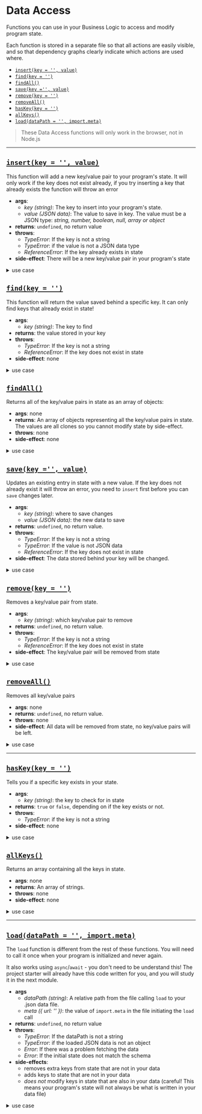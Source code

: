 # Data Access

Functions you can use in your Business Logic to access and modify program state.

Each function is stored in a separate file so that all actions are easily visible, and so that dependency graphs clearly indicate which actions are used where.

- [`insert(key = '', value)`](#insertkey---value)
- [`find(key = '')`](#findkey--)
- [`findAll()`](#findall)
- [`save(key ='', value)`](#savekey--value)
- [`remove(key = '')`](#removekey--)
- [`removeAll()`](#removeall)
- [`hasKey(key = '')`](#haskeykey--)
- [`allKeys()`](#allkeys)
- [`load(dataPath = '', import.meta)`](#loaddatapath--)

> These Data Access functions will only work in the browser, not in Node.js

---

## [`insert(key = '', value)`](./insert.js)

This function will add a new key/value pair to your program's state. It will only work if the key does not exist already, if you try inserting a key that already exists the function will throw an error

- **args**:
  - _key (string)_: The key to insert into your program's state.
  - _value (JSON data)_: The value to save in key. The value must be a JSON type: _string, number, boolean, null, array or object_
- **returns**: `undefined`, no return value
- **throws**:
  - _TypeError_: If the key is not a string
  - _TypeError_: if the value is not a JSON data type
  - _ReferenceError_: If the key already exists in state
- **side-effect**: There will be a new key/value pair in your program's state

<details>
<summary>use case</summary>

```js
import { insert } from '... ... data-access/insert.js';

// a business logic function
export const addNewUser = (userName = '', email = '') => {
  try {
    insert(userName, email);
    return `success! new user "${userName}" was created`;
  } catch (err) {
    console.error(err);
    return `failure! unable to create new user`;
  }
};
```

</details>

## [`find(key = '')`](./find.js)

This function will return the value saved behind a specific key. It can only find keys that already exist in state!

- **args**:
  - _key (string)_: The key to find
- **returns**: the value stored in your key
- **throws**:
  - _TypeError_: If the key is not a string
  - _ReferenceError_: If the key does not exist in state
- **side-effect**: none

<details>
<summary>use case</summary>

```js
import { find } from '... ... data-access/find.js';

// a business logic function
export const getUser = (userName = '') => {
  try {
    const userEmail = find(userName);
    return userEmail;
  } catch (err) {
    console.error(err);
    return `failure! user "${userName}" does not exist`;
  }
};
```

</details>

## [`findAll()`](./find-all.js)

Returns all of the key/value pairs in state as an array of objects:

- **args**: none
- **returns**: An array of objects representing all the key/value pairs in state. The values are all clones so you cannot modify state by side-effect.
- **throws**: none
- **side-effect**: none

<details>
<summary>use case</summary>

```js
import { findAll } from '... ... data-access/find-all.js';

// a business logic function
export const listUsers = () => {
  const allUsers = findAll();
  console.log(allUsers); /*
    [
      { key: 'user 1', value: 'email 1' },
      { key: 'user 2', value: 'email 2' },
      { key: 'user 3', value: 'email 3' },
      ...
    ]
  */
  const allUserNames = allUsers.map((userEntry) => userEntry.key);
  const formattedUserNames = 'all users:\n- ' + allUserNames.join('\n- ');
  console.log(formattedUserNames); /*
    all users:
    - user 1
    - user 2
    - user 3
    ...
  */
  return formattedUserNames;
};
```

</details>

## [`save(key ='', value)`](./save.js)

Updates an existing entry in state with a new value. If the key does not already exist it will throw an error, you need to `insert` first before you can `save` changes later.

- **args**:
  - _key (string)_: where to save changes
  - _value (JSON data)_: the new data to save
- **returns**: `undefined`, no return value.
- **throws**:
  - _TypeError_: If the key is not a string
  - _TypeError_: If the value is not JSON data
  - _ReferenceError_: If the key does not exist in state
- **side-effect**: The data stored behind your key will be changed.

<details>
<summary>use case</summary>

```js
import { save } from '... ... data-access/save.js';

// a business logic function
export const changeEmail = (userName = '', newEmail = '') => {
  try {
    save(userName, email);
    return `success! ${userName}'s email has been changed`;
  } catch (err) {
    console.error(err);
    return `failure! unable to save new email`;
  }
};
```

</details>

## [`remove(key = '')`](./remove.js)

Removes a key/value pair from state.

- **args**:
  - _key (string)_: which key/value pair to remove
- **returns**: `undefined`, no return value.
- **throws**:
  - _TypeError_: If the key is not a string
  - _ReferenceError_: If the key does not exist in state
- **side-effect**: The key/value pair will be removed from state

<details>
<summary>use case</summary>

```js
import { remove } from '... ... data-access/remove.js';

// a business logic function
export const deleteUser = (userName = '') => {
  try {
    remove(userName);
    return `success! ${userName} has been deleted`;
  } catch (err) {
    console.error(err);
    return `failure! unable to remove user "${userName}"`;
  }
};
```

</details>

## [`removeAll()`](./remove-all.js)

Removes all key/value pairs

- **args**: none
- **returns**: `undefined`, no return value.
- **throws**: none
- **side-effect**: All data will be removed from state, no key/value pairs will be left.

<details>
<summary>use case</summary>

```js
import { removeAll } from '... ... data-access/remove-all.js';

// a business logic function
export const closeWebsite = () => {
  removeAll();
  return 'your website has been closed, there are no more users';
};
```

</details>

---

## [`hasKey(key = '')`](./has-key.js)

Tells you if a specific key exists in your state.

- **args**:
  - _key (string)_: the key to check for in state
- **returns**: `true` or `false`, depending on if the key exists or not.
- **throws**:
  - _TypeError_: if the key is not a string
- **side-effect**: none

<details>
<summary>use case</summary>

```js
import { hasKey } from '... ... data-access/has-key.js';
import { remove } from '... ... data-access/remove.js';

// a business logic function
export const deleteUser = (userName = '') => {
  if (!hasKey(userName)) {
    return `user "${userName}" does not exist, cannot delete.`;
  }

  remove(userName);
  return `success! ${userName} has been deleted`;
};
```

</details>

## [`allKeys()`](./all-keys.js)

Returns an array containing all the keys in state.

- **args**: none
- **returns**: An array of strings.
- **throws**: none
- **side-effect**: none

<details>
<summary>use case</summary>

```js
import { allKeys } from '... ... data-access/all-keys.js';

// a business logic function
export const listUsers = () => {
  const allUserNames = allKeys();
  console.log(allUsers); /*
    [
      'user 1',
      'user 2',
      'user 3',
      ...
    ]
  */
  const formattedUserNames = 'all users:\n- ' + allUserNames.join('\n- ');
  console.log(formattedUserNames); /*
    all users:
    - user 1
    - user 2
    - user 3
    ...
  */
  return formattedUserNames;
};
```

</details>

---

## [`load(dataPath = '', import.meta)`](./load.js)

The `load` function is different from the rest of these functions. You will need to call it once when your program is initialized and never again.

It also works using `async`/`await` - you don't need to be understand this! The project starter will already have this code written for you, and you will study it in the next module.

- **args**
  - _dataPath (string)_: A relative path from the file calling `load` to your .json data file.
  - _meta ({ url: '' })_: the value of `import.meta` in the file initiating the `load` call
- **returns**: `undefined`, no return value
- **throws**:
  - _TypeError_: If the dataPath is not a string
  - _TypeError_: if the loaded JSON data is not an object
  - _Error_: If there was a problem fetching the data
  - _Error_: If the initial state does not match the schema
- **side-effects**:
  - removes extra keys from state that are not in your data
  - adds keys to state that are not in your data
  - _does not_ modify keys in state that are also in your data (careful! This means your program's state will not always be what is written in your data file)

<details>
<summary>use case</summary>

```js
import { load } from '... ... data-access/load.js';

// a business logic function
export const initializeState = async () => {
  // it will fetch this JSON data and initialize your program state
  await load('../ ... /path/to/data-file.json', import.meta);
};
```

</details>

